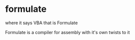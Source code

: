 # formulate

where it says VBA that is Formulate

Formulate is a compiler for assembly with it's own twists to it
